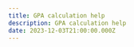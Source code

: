 ```yaml
---
title: GPA calculation help
description: GPA calculation help
date: 2023-12-03T21:00:00.000Z
---
```



